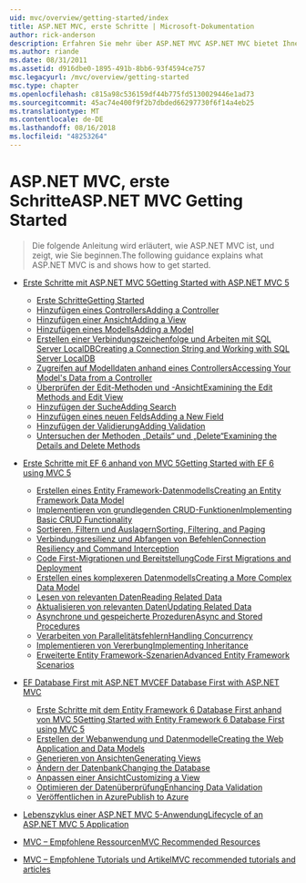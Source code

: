 ```yaml
---
uid: mvc/overview/getting-started/index
title: ASP.NET MVC, erste Schritte | Microsoft-Dokumentation
author: rick-anderson
description: Erfahren Sie mehr über ASP.NET MVC ASP.NET MVC bietet Ihnen leistungsfähige, auf Mustern basierende Funktionen zum Entwickeln dynamischer Websites, die es eine saubere Trennung von Belangen und diese g ermöglicht...
ms.author: riande
ms.date: 08/31/2011
ms.assetid: d916dbe0-1895-491b-8bb6-93f4594ce757
msc.legacyurl: /mvc/overview/getting-started
msc.type: chapter
ms.openlocfilehash: c815a98c536159df44b775fd5130029446e1ad73
ms.sourcegitcommit: 45ac74e400f9f2b7dbded66297730f6f14a4eb25
ms.translationtype: MT
ms.contentlocale: de-DE
ms.lasthandoff: 08/16/2018
ms.locfileid: "48253264"
---
```

<a name="aspnet-mvc-getting-started"></a><span data-ttu-id="1e328-103">ASP.NET MVC, erste Schritte</span><span class="sxs-lookup"><span data-stu-id="1e328-103">ASP.NET MVC Getting Started</span></span>
====================
> <span data-ttu-id="1e328-104">Die folgende Anleitung wird erläutert, wie ASP.NET MVC ist, und zeigt, wie Sie beginnen.</span><span class="sxs-lookup"><span data-stu-id="1e328-104">The following guidance explains what ASP.NET MVC is and shows how to get started.</span></span>


- [<span data-ttu-id="1e328-105">Erste Schritte mit ASP.NET MVC 5</span><span class="sxs-lookup"><span data-stu-id="1e328-105">Getting Started with ASP.NET MVC 5</span></span>](introduction/index.md)

    - [<span data-ttu-id="1e328-106">Erste Schritte</span><span class="sxs-lookup"><span data-stu-id="1e328-106">Getting Started</span></span>](introduction/getting-started.md)
    - [<span data-ttu-id="1e328-107">Hinzufügen eines Controllers</span><span class="sxs-lookup"><span data-stu-id="1e328-107">Adding a Controller</span></span>](introduction/adding-a-controller.md)
    - [<span data-ttu-id="1e328-108">Hinzufügen einer Ansicht</span><span class="sxs-lookup"><span data-stu-id="1e328-108">Adding a View</span></span>](introduction/adding-a-view.md)
    - [<span data-ttu-id="1e328-109">Hinzufügen eines Modells</span><span class="sxs-lookup"><span data-stu-id="1e328-109">Adding a Model</span></span>](introduction/adding-a-model.md)
    - [<span data-ttu-id="1e328-110">Erstellen einer Verbindungszeichenfolge und Arbeiten mit SQL Server LocalDB</span><span class="sxs-lookup"><span data-stu-id="1e328-110">Creating a Connection String and Working with SQL Server LocalDB</span></span>](introduction/creating-a-connection-string.md)
    - [<span data-ttu-id="1e328-111">Zugreifen auf Modelldaten anhand eines Controllers</span><span class="sxs-lookup"><span data-stu-id="1e328-111">Accessing Your Model's Data from a Controller</span></span>](introduction/accessing-your-models-data-from-a-controller.md)
    - [<span data-ttu-id="1e328-112">Überprüfen der Edit-Methoden und -Ansicht</span><span class="sxs-lookup"><span data-stu-id="1e328-112">Examining the Edit Methods and Edit View</span></span>](introduction/examining-the-edit-methods-and-edit-view.md)
    - [<span data-ttu-id="1e328-113">Hinzufügen der Suche</span><span class="sxs-lookup"><span data-stu-id="1e328-113">Adding Search</span></span>](introduction/adding-search.md)
    - [<span data-ttu-id="1e328-114">Hinzufügen eines neuen Felds</span><span class="sxs-lookup"><span data-stu-id="1e328-114">Adding a New Field</span></span>](introduction/adding-a-new-field.md)
    - [<span data-ttu-id="1e328-115">Hinzufügen der Validierung</span><span class="sxs-lookup"><span data-stu-id="1e328-115">Adding Validation</span></span>](introduction/adding-validation.md)
    - [<span data-ttu-id="1e328-116">Untersuchen der Methoden „Details“ und „Delete“</span><span class="sxs-lookup"><span data-stu-id="1e328-116">Examining the Details and Delete Methods</span></span>](introduction/examining-the-details-and-delete-methods.md)
- [<span data-ttu-id="1e328-117">Erste Schritte mit EF 6 anhand von MVC 5</span><span class="sxs-lookup"><span data-stu-id="1e328-117">Getting Started with EF 6 using MVC 5</span></span>](getting-started-with-ef-using-mvc/index.md)

    - [<span data-ttu-id="1e328-118">Erstellen eines Entity Framework-Datenmodells</span><span class="sxs-lookup"><span data-stu-id="1e328-118">Creating an Entity Framework Data Model</span></span>](getting-started-with-ef-using-mvc/creating-an-entity-framework-data-model-for-an-asp-net-mvc-application.md)
    - [<span data-ttu-id="1e328-119">Implementieren von grundlegenden CRUD-Funktionen</span><span class="sxs-lookup"><span data-stu-id="1e328-119">Implementing Basic CRUD Functionality</span></span>](getting-started-with-ef-using-mvc/implementing-basic-crud-functionality-with-the-entity-framework-in-asp-net-mvc-application.md)
    - [<span data-ttu-id="1e328-120">Sortieren, Filtern und Auslagern</span><span class="sxs-lookup"><span data-stu-id="1e328-120">Sorting, Filtering, and Paging</span></span>](getting-started-with-ef-using-mvc/sorting-filtering-and-paging-with-the-entity-framework-in-an-asp-net-mvc-application.md)
    - [<span data-ttu-id="1e328-121">Verbindungsresilienz und Abfangen von Befehlen</span><span class="sxs-lookup"><span data-stu-id="1e328-121">Connection Resiliency and Command Interception</span></span>](getting-started-with-ef-using-mvc/connection-resiliency-and-command-interception-with-the-entity-framework-in-an-asp-net-mvc-application.md)
    - [<span data-ttu-id="1e328-122">Code First-Migrationen und Bereitstellung</span><span class="sxs-lookup"><span data-stu-id="1e328-122">Code First Migrations and Deployment</span></span>](getting-started-with-ef-using-mvc/migrations-and-deployment-with-the-entity-framework-in-an-asp-net-mvc-application.md)
    - [<span data-ttu-id="1e328-123">Erstellen eines komplexeren Datenmodells</span><span class="sxs-lookup"><span data-stu-id="1e328-123">Creating a More Complex Data Model</span></span>](getting-started-with-ef-using-mvc/creating-a-more-complex-data-model-for-an-asp-net-mvc-application.md)
    - [<span data-ttu-id="1e328-124">Lesen von relevanten Daten</span><span class="sxs-lookup"><span data-stu-id="1e328-124">Reading Related Data</span></span>](getting-started-with-ef-using-mvc/reading-related-data-with-the-entity-framework-in-an-asp-net-mvc-application.md)
    - [<span data-ttu-id="1e328-125">Aktualisieren von relevanten Daten</span><span class="sxs-lookup"><span data-stu-id="1e328-125">Updating Related Data</span></span>](getting-started-with-ef-using-mvc/updating-related-data-with-the-entity-framework-in-an-asp-net-mvc-application.md)
    - [<span data-ttu-id="1e328-126">Asynchrone und gespeicherte Prozeduren</span><span class="sxs-lookup"><span data-stu-id="1e328-126">Async and Stored Procedures</span></span>](getting-started-with-ef-using-mvc/async-and-stored-procedures-with-the-entity-framework-in-an-asp-net-mvc-application.md)
    - [<span data-ttu-id="1e328-127">Verarbeiten von Parallelitätsfehlern</span><span class="sxs-lookup"><span data-stu-id="1e328-127">Handling Concurrency</span></span>](getting-started-with-ef-using-mvc/handling-concurrency-with-the-entity-framework-in-an-asp-net-mvc-application.md)
    - [<span data-ttu-id="1e328-128">Implementieren von Vererbung</span><span class="sxs-lookup"><span data-stu-id="1e328-128">Implementing Inheritance</span></span>](getting-started-with-ef-using-mvc/implementing-inheritance-with-the-entity-framework-in-an-asp-net-mvc-application.md)
    - [<span data-ttu-id="1e328-129">Erweiterte Entity Framework-Szenarien</span><span class="sxs-lookup"><span data-stu-id="1e328-129">Advanced Entity Framework Scenarios</span></span>](getting-started-with-ef-using-mvc/advanced-entity-framework-scenarios-for-an-mvc-web-application.md)
- [<span data-ttu-id="1e328-130">EF Database First mit ASP.NET MVC</span><span class="sxs-lookup"><span data-stu-id="1e328-130">EF Database First with ASP.NET MVC</span></span>](database-first-development/index.md)

    - [<span data-ttu-id="1e328-131">Erste Schritte mit dem Entity Framework 6 Database First anhand von MVC 5</span><span class="sxs-lookup"><span data-stu-id="1e328-131">Getting Started with Entity Framework 6 Database First using MVC 5</span></span>](database-first-development/setting-up-database.md)
    - [<span data-ttu-id="1e328-132">Erstellen der Webanwendung und Datenmodelle</span><span class="sxs-lookup"><span data-stu-id="1e328-132">Creating the Web Application and Data Models</span></span>](database-first-development/creating-the-web-application.md)
    - [<span data-ttu-id="1e328-133">Generieren von Ansichten</span><span class="sxs-lookup"><span data-stu-id="1e328-133">Generating Views</span></span>](database-first-development/generating-views.md)
    - [<span data-ttu-id="1e328-134">Ändern der Datenbank</span><span class="sxs-lookup"><span data-stu-id="1e328-134">Changing the Database</span></span>](database-first-development/changing-the-database.md)
    - [<span data-ttu-id="1e328-135">Anpassen einer Ansicht</span><span class="sxs-lookup"><span data-stu-id="1e328-135">Customizing a View</span></span>](database-first-development/customizing-a-view.md)
    - [<span data-ttu-id="1e328-136">Optimieren der Datenüberprüfung</span><span class="sxs-lookup"><span data-stu-id="1e328-136">Enhancing Data Validation</span></span>](database-first-development/enhancing-data-validation.md)
    - [<span data-ttu-id="1e328-137">Veröffentlichen in Azure</span><span class="sxs-lookup"><span data-stu-id="1e328-137">Publish to Azure</span></span>](database-first-development/publish-to-azure.md)
- [<span data-ttu-id="1e328-138">Lebenszyklus einer ASP.NET MVC 5-Anwendung</span><span class="sxs-lookup"><span data-stu-id="1e328-138">Lifecycle of an ASP.NET MVC 5 Application</span></span>](lifecycle-of-an-aspnet-mvc-5-application.md)
- [<span data-ttu-id="1e328-139">MVC – Empfohlene Ressourcen</span><span class="sxs-lookup"><span data-stu-id="1e328-139">MVC Recommended Resources</span></span>](recommended-resources-for-mvc.md)
- [<span data-ttu-id="1e328-140">MVC – Empfohlene Tutorials und Artikel</span><span class="sxs-lookup"><span data-stu-id="1e328-140">MVC recommended tutorials and articles</span></span>](mvc-learning-sequence.md)
